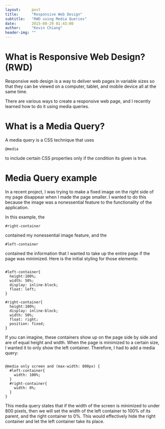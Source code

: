 ```yaml
---
layout:     post
title:      "Responsive Web Design"
subtitle:   "RWD using Media Queries"
date:       2015-08-29 01:43:00
author:     "Kevin Chiang"
header-img: ""
---
```


<h1>What is Responsive Web Design? (RWD)</h1>
<p>Responsive web design is a way to deliver web pages in variable sizes
so that they can be viewed on a computer, tablet, and mobile device all at the same time.</p>
<p>There are various ways to create a responsive web page, and I recently learned how to 
do it using media queries.</p>

<h1>What is a Media Query?</h1>
<p>A media query is a CSS technique that uses <pre><code>@media</pre></code> to
include certain CSS properties only if the condition its given is true.</p>

<h1>Media Query example</h1>
<p>In a recent project, I was trying to make a fixed image on the right side
of my page disappear when I made the page smaller. I wanted to do this
because the image was a nonessential feature to the functionality of the application.</p>

<p>In this example, the <pre><code>#right-container</pre></code> contained my
nonessential image feature, and the <pre><code>#left-container</pre></code>
contained the information that I wanted to take up the entire page if the
page was minimized. Here is the initial styling for those elements:</p>

<pre><code>
#left-container{
  height:100%;
  width: 50%;
  display: inline-block;
  float: left;
}

#right-container{
  height:100%;
  display: inline-block;
  width: 50%;
  float: right;
  position: fixed;
}
</pre></code>

<p>If you can imagine, these containers show up on the page side by side
and are of equal height and width. When the page is minimized to a 
certain size, I wanted it to only show the left container. Therefore, I
had to add a media query:</p>

<pre><code>
@media only screen and (max-width: 800px) {
  #left-container{
    width: 100%;
  }
  #right-container{
    width: 0%;
  }
}
</pre></code>

<p>This media query states that if the width of the screen is
minimized to under 800 pixels, then we will set the width of the left
container to 100% of its parent, and the right container to 0%. This
would effectively hide the right container and let the left
container take its place.</p>
